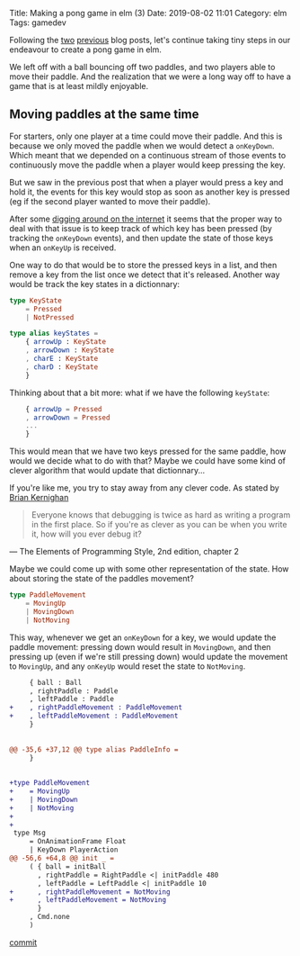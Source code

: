 Title: Making a pong game in elm (3)
Date: 2019-08-02 11:01
Category: elm
Tags: gamedev


Following the [two]({filename}/making-a-pong-game-in-elm.md)
[previous]({filename}/making-a-pong-game-in-elm-2.md) blog posts, let's
continue taking tiny steps in our endeavour to create a pong game in elm.

We left off with a ball bouncing off two paddles, and two players able to move
their paddle. And the realization that we were a long way off to have a game
that is at least mildly enjoyable.

## Moving paddles at the same time

For starters, only one player at a time could move their paddle. And this is
because we only moved the paddle when we would detect a `onKeyDown`. Which
meant that we depended on a continuous stream of those events to continuously
move the paddle when a player would keep pressing the key.

But we saw in the previous post that when a player would press a key and hold
it, the events for this key would stop as soon as another key is pressed (eg if
the second player wanted to move their paddle).

After some [digging around on the internet](https://stackoverflow.com/questions/5203407/how-to-detect-if-multiple-keys-are-pressed-at-once-using-javascript)
it seems that the proper way to deal with that issue is to keep track of which
key has been pressed (by tracking the `onKeyDown` events), and then update the
state of those keys when an `onKeyUp` is received.

One way to do that would be to store the pressed keys in a list, and then
remove a key from the list once we detect that it's released.
Another way would be track the key states in a dictionnary:

```elm
type KeyState
    = Pressed
    | NotPressed

type alias keyStates =
    { arrowUp : KeyState
    , arrowDown : KeyState
    , charE : KeyState
    , charD : KeyState
    }
```

Thinking about that a bit more: what if we have the following `keyState`:

```elm
    { arrowUp = Pressed
    , arrowDown = Pressed
    ...
    }
```

This would mean that we have two keys pressed for the same paddle, how would we
decide what to do with that? Maybe we could have some kind of clever algorithm
that would update that dictionnary...

If you're like me, you try to stay away from any clever code. As stated by
[Brian Kernighan](http://en.wikipedia.org/wiki/Brian_Kernighan)

> Everyone knows that debugging is twice as hard as writing a program in the
> first place. So if you're as clever as you can be when you write it, how will
> you ever debug it?

— The Elements of Programming Style, 2nd edition, chapter 2

Maybe we could come up with some other representation of the state. How about
storing the state of the paddles movement?

```elm
type PaddleMovement
    = MovingUp
    | MovingDown
    | NotMoving
```

This way, whenever we get an `onKeyDown` for a key, we would update the paddle
movement: pressing down would result in `MovingDown`, and then pressing up
(even if we're still pressing down) would update the movement to `MovingUp`,
and any `onKeyUp` would reset the state to `NotMoving`.

```diff
     { ball : Ball
     , rightPaddle : Paddle
     , leftPaddle : Paddle
+    , rightPaddleMovement : PaddleMovement
+    , leftPaddleMovement : PaddleMovement
     }
 
 
@@ -35,6 +37,12 @@ type alias PaddleInfo =
     }
 
 
+type PaddleMovement
+    = MovingUp
+    | MovingDown
+    | NotMoving
+
+
 type Msg
     = OnAnimationFrame Float
     | KeyDown PlayerAction
@@ -56,6 +64,8 @@ init _ =
     ( { ball = initBall
       , rightPaddle = RightPaddle <| initPaddle 480
       , leftPaddle = LeftPaddle <| initPaddle 10
+      , rightPaddleMovement = NotMoving
+      , leftPaddleMovement = NotMoving
       }
     , Cmd.none
     )
```

[commit](https://github.com/magopian/elm-pong/commit/f46483f7711aef199228090ecc9b26afe2db2c14)

